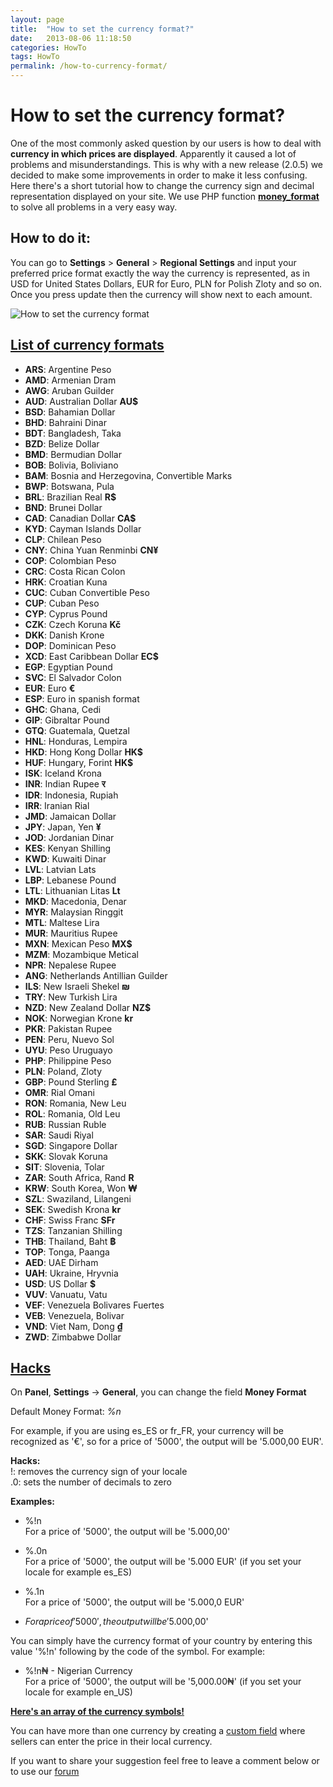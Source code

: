 ```yaml
---
layout: page
title:  "How to set the currency format?"
date:   2013-08-06 11:18:50
categories: HowTo
tags: HowTo
permalink: /how-to-currency-format/
---
```

# How to set the currency format?

One of the most commonly asked question by our users is how to deal with **currency in which prices are displayed**. Apparently it caused a lot of problems and misunderstandings. This is why with a new release (2.0.5) we decided to make some improvements in order to make it less confusing. Here there's a short tutorial how to change the currency sign and decimal representation displayed on your site. We use PHP function **[money_format](http://php.net/manual/en/function.money-format.php)** to solve all problems in a very easy way. 

## How to do it:

You can go to **Settings** > **General** > **Regional Settings** and input your preferred price format exactly the way the currency is represented, as in USD for United States Dollars, EUR for Euro, PLN for Polish Zloty and so on. Once you press update then the currency will show next to each amount.

![How to set the currency format](http://open-classifieds.com/wp-content/uploads/2013/08/How-to-set-the-currency-format.png)

## <a name="formats">[List of currency formats](#formats)

+ **ARS**: Argentine Peso
+ **AMD**: Armenian Dram
+ **AWG**: Aruban Guilder
+ **AUD**: Australian Dollar **AU$**
+ **BSD**: Bahamian Dollar
+ **BHD**: Bahraini Dinar
+ **BDT**: Bangladesh, Taka
+ **BZD**: Belize Dollar
+ **BMD**: Bermudian Dollar
+ **BOB**: Bolivia, Boliviano
+ **BAM**: Bosnia and Herzegovina, Convertible Marks
+ **BWP**: Botswana, Pula
+ **BRL**: Brazilian Real **R$**
+ **BND**: Brunei Dollar
+ **CAD**: Canadian Dollar **CA$**
+ **KYD**: Cayman Islands Dollar
+ **CLP**: Chilean Peso
+ **CNY**: China Yuan Renminbi **CN&yen;**
+ **COP**: Colombian Peso
+ **CRC**: Costa Rican Colon
+ **HRK**: Croatian Kuna
+ **CUC**: Cuban Convertible Peso
+ **CUP**: Cuban Peso
+ **CYP**: Cyprus Pound
+ **CZK**: Czech Koruna **K&#269;**
+ **DKK**: Danish Krone
+ **DOP**: Dominican Peso
+ **XCD**: East Caribbean Dollar **EC$**
+ **EGP**: Egyptian Pound
+ **SVC**: El Salvador Colon
+ **EUR**: Euro **&euro;**
+ **ESP**: Euro in spanish format
+ **GHC**: Ghana, Cedi
+ **GIP**: Gibraltar Pound
+ **GTQ**: Guatemala, Quetzal
+ **HNL**: Honduras, Lempira
+ **HKD**: Hong Kong Dollar **HK$**
+ **HUF**: Hungary, Forint **HK$**
+ **ISK**: Iceland Krona
+ **INR**: Indian Rupee **&#2352;**
+ **IDR**: Indonesia, Rupiah
+ **IRR**: Iranian Rial
+ **JMD**: Jamaican Dollar
+ **JPY**: Japan, Yen **&yen;**
+ **JOD**: Jordanian Dinar
+ **KES**: Kenyan Shilling
+ **KWD**: Kuwaiti Dinar
+ **LVL**: Latvian Lats
+ **LBP**: Lebanese Pound
+ **LTL**: Lithuanian Litas **Lt**
+ **MKD**: Macedonia, Denar
+ **MYR**: Malaysian Ringgit
+ **MTL**: Maltese Lira
+ **MUR**: Mauritius Rupee
+ **MXN**: Mexican Peso **MX$**
+ **MZM**: Mozambique Metical
+ **NPR**: Nepalese Rupee
+ **ANG**: Netherlands Antillian Guilder
+ **ILS**: New Israeli Shekel **&#8362;**
+ **TRY**: New Turkish Lira
+ **NZD**: New Zealand Dollar **NZ$**
+ **NOK**: Norwegian Krone **kr**
+ **PKR**: Pakistan Rupee
+ **PEN**: Peru, Nuevo Sol
+ **UYU**: Peso Uruguayo
+ **PHP**: Philippine Peso
+ **PLN**: Poland, Zloty
+ **GBP**: Pound Sterling **&pound;**
+ **OMR**: Rial Omani
+ **RON**: Romania, New Leu
+ **ROL**: Romania, Old Leu
+ **RUB**: Russian Ruble
+ **SAR**: Saudi Riyal
+ **SGD**: Singapore Dollar
+ **SKK**: Slovak Koruna
+ **SIT**: Slovenia, Tolar
+ **ZAR**: South Africa, Rand **R**
+ **KRW**: South Korea, Won **&#8361;**
+ **SZL**: Swaziland, Lilangeni
+ **SEK**: Swedish Krona **kr**
+ **CHF**: Swiss Franc **SFr**
+ **TZS**: Tanzanian Shilling
+ **THB**: Thailand, Baht **&#3647;**
+ **TOP**: Tonga, Paanga
+ **AED**: UAE Dirham
+ **UAH**: Ukraine, Hryvnia
+ **USD**: US Dollar **$**
+ **VUV**: Vanuatu, Vatu
+ **VEF**: Venezuela Bolivares Fuertes
+ **VEB**: Venezuela, Bolivar
+ **VND**: Viet Nam, Dong **&#x20ab;**
+ **ZWD**: Zimbabwe Dollar

## <a name="hacks"></a>[Hacks](#hacks)

On **Panel**, **Settings** -> **General**, you can change the field **Money Format**

Default Money Format: _%n_

For example, if you are using es_ES or fr_FR, your currency will be recognized as '&euro;', so for a price of '5000', the output will be '5.000,00 EUR'.

**Hacks:**<br>
!: removes the currency sign of your locale<br>
.0: sets the number of decimals to zero

**Examples:**

+ %!n<br>
For a price of '5000', the output will be '5.000,00'

+ %.0n<br>
For a price of '5000', the output will be '5.000 EUR' (if you set your locale for example es_ES)

+ %.1n<br>
For a price of '5000', the output will be '5.000,0 EUR' 

+ $%!n<br>
For a price of '5000', the output will be '$5.000,00'

You can simply have the currency format of your country by entering this value '%!n' following by the code of the symbol. For example:

+ %!n&#8358; - Nigerian Currency<br>
For a price of '5000', the output will be '5,000.00&#8358;' (if you set your locale for example en_US)<br>

[**Here's an array of the currency symbols!**](https://gist.github.com/Gibbs/3920259)

You can have more than one currency by creating a [custom field](http://docs.yclas.com/how-to-create-custom-fields/) where sellers can enter the price in their local currency.

If you want to share your suggestion feel free to leave a comment below or to use our [forum](http://forums.open-classifieds.com/)

<!--_This part is only for [Open-Classifieds](http://open-classifieds.com/)!_

Your locale doesn't only determine your website currency, but also the way of displaying the price (e.g. using point or comma to separate decimals, displaying currency sign before or after the price), differs from country to country. That's why it is important what locale you're using. 

For example, if you are using **fr_FR** your currency will be recognized as **"€"**, which is a legal medium of exchange in France. Locale is composed by the shortcut of a language and a country - so if you want to have your site in French, but don't want to use Euro as a currency you need to set your locale eg. as **fr_CA** \- your default currency will be Canadian Dollar with a **"$"** symbol. The same happens when you want to have your site in Spanish - if you have locale **es_ES** your currency will be Euro, but if you rename it to **es_MX** it will be Mexican Peso.

> To rename your locale go to the /languages/ folder in your installation files and simply change the name of the language file you use eg: /languages/fr_FR to /languages/fr_CA

If you don't want to use any sign or use completely different currency than the one you use in your country, use a locale that **doesn't exist,** e.g. change_ /languages/en_US _($) to _/languages/en_EN_ or  _/languages/es_ES _(€) to _/languages/es_XX_. Then, in general settings in the Panel edit field **Money Format** \- if you put there **%n** only the number will be displayed (e.g. 100 without any sign). If you put **$%n** price will be displayed in this format: $100, if **%n€** system will display 100€ etc.-->

<!--title: How to set the currency format?
link: http://open-classifieds.com/2013/08/06/how-to-currency-format/
author: admin
description: 
post_id: 9353
created: 2013/08/06 13:18:50
created_gmt: 2013/08/06 11:18:50
comment_status: open
post_name: how-to-currency-format
status: publish
post_type: post-->